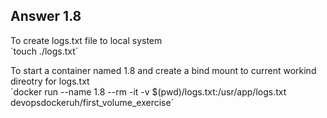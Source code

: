 ## Answer 1.8  

To create logs.txt file to local system  
´touch ./logs.txt´  

To start a container named 1.8 and create a bind mount to current workind direotry for logs.txt   
´docker run --name 1.8 --rm -it -v $(pwd)/logs.txt:/usr/app/logs.txt devopsdockeruh/first_volume_exercise´  
